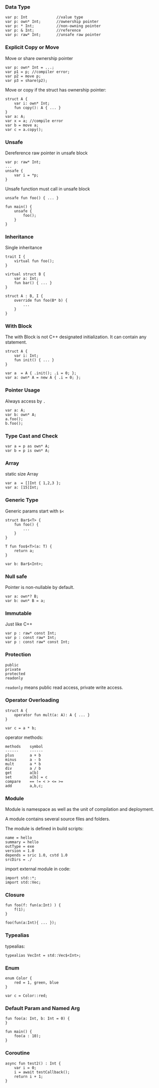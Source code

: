 
### Data Type

```
var p: Int             //value type
var p: own* Int;       //ownership pointer
var p: * Int;          //non-owning pointer
var p: & Int;          //reference
var p: raw* Int;       //unsafe raw pointer
```


### Explicit Copy or Move

Move or share ownership pointer
```
var p: own* Int = ...;
var p1 = p; //compiler error;
var p2 = move p;
var p3 = share(p2);
```

Move or copy if the struct has ownership pointer:
```
struct A {
    var i: own* Int;
    fun copy(): A { ... }
}
var a: A;
var x = a; //compile error
var b = move a;
var c = a.copy();
```

### Unsafe
Dereference raw pointer in unsafe block

```
var p: raw* Int;
...
unsafe {
    var i = *p;
}
```

Unsafe function must call in unsafe block
```
unsafe fun foo() { ... }

fun main() {
    unsafe {
        foo();
    }
}
```

### Inheritance

Single inheritance
```
trait I {
    virtual fun foo();
}

virtual struct B {
    var a: Int;
    fun bar() { ... }
}

struct A : B, I {
    override fun foo(B* b) {
        ...
    }
}

```

### With Block

The with Block is not C++ designated initialization. It can contain any statement.
```
struct A {
    var i: Int;
    fun init() { ... }
}

var a  = A { .init(); .i = 0; };
var a: own* A = new A { .i = 0; };
```


### Pointer Usage

Always access by `.`
```
var a: A;
var b: own* A;
a.foo();
b.foo();
```

### Type Cast and Check
```
var a = p as own* A;
var b = p is own* A;
```

### Array

static size Array
```
var a  = []Int { 1,2,3 };
var a: [15]Int;
```


### Generic Type
Generic params start with `$<`
```
struct Bar$<T> {
    fun foo() {
        ...
    }
}

T fun foo$<T>(a: T) {
    return a;
}

var b: Bar$<Int>;
```

### Null safe

Pointer is non-nullable by default.
```
var a: own*? B;
var b: own* B = a;
```


### Immutable

Just like C++
```
var p : raw* const Int;
var p : const raw* Int;
var p : const raw* const Int;
```


### Protection
```
public
private
protected
readonly
```
`readonly` means public read access, private write access.

### Operator Overloading

```
struct A {
    operator fun mult(a: A): A { ... }
}

var c = a * b;
```

operator methods:
```
methods    symbol
------     ------
plus       a + b 
minus      a - b 
mult       a * b 
div        a / b 
get        a[b] 
set        a[b] = c
compare    == != < > <= >=
add        a,b,c;
```

### Module

Module is namespace as well as the unit of compilation and deployment.

A module contains several source files and folders.

The module is defined in build scripts:
```
name = hello
summary = hello
outType = exe
version = 1.0
depends = sric 1.0, cstd 1.0
srcDirs = ./
```

import external module in code:
```
import std::*;
import std::Vec;
```

### Closure

```
fun foo(f: fun(a:Int) ) {
    f(1);
}

foo(fun(a:Int){ ... });
```

### Typealias

typealias:
```
typealias VecInt = std::Vec$<Int>;
```

### Enum

```
enum Color {
    red = 1, green, blue
}

var c = Color::red;
```

### Default Param and Named Arg

```
fun foo(a: Int, b: Int = 0) {
}

fun main() {
    foo(a : 10);
}
```

### Coroutine
```
async fun test2() : Int {
    var i = 0;
    i = await testCallback();
    return i + 1;
}
```
